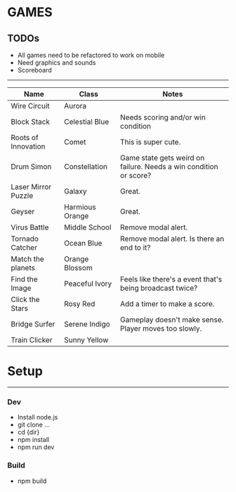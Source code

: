 # GAMES
TODOs
---
- All games need to be refactored to work on mobile
- Need graphics and sounds
- Scoreboard
---

| Name | Class | Notes |
| ---- | ----- | ----- |
| Wire Circuit | Aurora |  |
| Block Stack | Celestial Blue | Needs scoring and/or win condition |
| Roots of Innovation | Comet | This is super cute. |
| Drum Simon | Constellation | Game state gets weird on failure. Needs a win condition or score? |
| Laser Mirror Puzzle | Galaxy | Great. |
| Geyser | Harmious Orange | Great. |
| Virus Battle | Middle School | Remove modal alert. |
| Tornado Catcher | Ocean Blue | Remove modal alert. Is there an end to it? |
| Match the planets | Orange Blossom |  |
| Find the Image | Peaceful Ivory | Feels like there's a event that's being broadcast twice? |
| Click the Stars | Rosy Red | Add a timer to make a score. |
| Bridge Surfer | Serene Indigo | Gameplay doesn't make sense. Player moves too slowly. |
| Train Clicker | Sunny Yellow |  |

# Setup
---
### Dev
- Install node.js
- git clone ...
- cd {dir}
- npm install
- npm run dev

### Build
- npm build